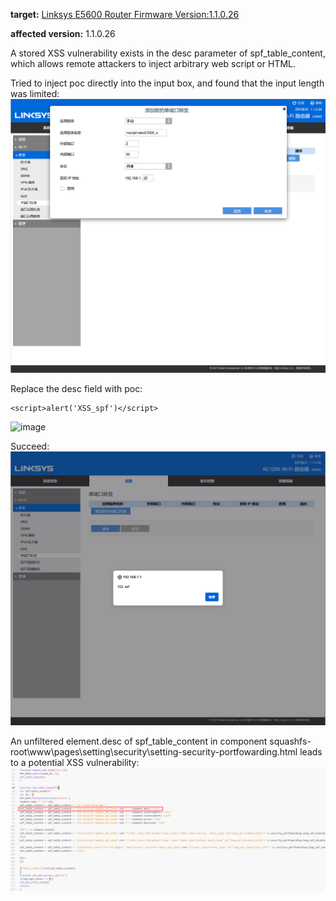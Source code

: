 **target:**
[Linksys E5600 Router Firmware Version:1.1.0.26](https://support.linksys.com/kb/article/4816-cn/)

**affected version:**
1.1.0.26

A stored XSS vulnerability exists in the desc parameter of spf_table_content, which allows remote attackers to inject arbitrary web script or HTML. 

Tried to inject poc directly into the input box, and found that the input length was limited:
![image](https://github.com/SunnyYANGyaya/cuicuishark-sheep-fishIOT/blob/main/Linksys/E5600-2/%E6%99%AE%E9%80%9A%E8%BE%93%E5%85%A5%E6%97%B6.png)


Replace the desc field with poc:


```
<script>alert('XSS_spf')</script>
```
![image](https://github.com/SunnyYANGyaya/cuicuishark-sheep-fishIOT/blob/main/Linksys/E5600-2/poc%E5%9B%BE.png)

Succeed:
![image](https://github.com/SunnyYANGyaya/cuicuishark-sheep-fishIOT/blob/main/Linksys/E5600-2/%E6%88%90%E5%8A%9F%E6%95%88%E6%9E%9C.png)

An unfiltered element.desc of spf_table_content in component squashfs-root\www\pages\setting\security\setting-security-portfowarding.html leads to a potential XSS vulnerability:
![image](https://github.com/SunnyYANGyaya/cuicuishark-sheep-fishIOT/blob/main/Linksys/E5600-2/%E6%BC%8F%E6%B4%9E%E4%BD%8D%E7%BD%AE.png)
